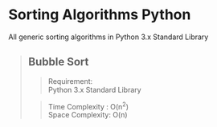 # Sorting Algorithms Python
All generic sorting algorithms in Python 3.x Standard Library

> ## Bubble Sort 
>> Requirement:  
>> Python 3.x Standard Library
>
>> Time Complexity : O(n<sup>2</sup>)  
>> Space Complexity: O(n)
